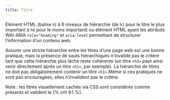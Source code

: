 ```yaml
---
title: Titre 
---
```


Élément HTML (balise `h`) à 6 niveaux de hiérarchie (de `h1` pour le titre le
plus important à `h6` pour le moins important) ou élément HTML ayant les
attributs WAI-ARIA `role="heading"` et `aria-level` permettant de structurer
l’information d’un contenu web.

Assurer une stricte hiérarchie entre les titres d’une page web est une bonne
pratique, mais la présence de sauts hiérarchiques n’invalide pas le critère
tant que cette hiérarchie plus lâche reste cohérente (un titre `<h3>` peut
ainsi venir directement après un titre `<h1>`, par exemple). La hiérarchie de
titres ne doit pas obligatoirement contenir un titre `<h1>`.Même si ces
pratiques ne sont pas encouragées, elles n’invalident pas le critère.

Note : les titres visuellement cachés via CSS sont considérés comme présents
et valident le {% crit 9.1 %}.

